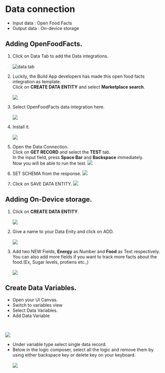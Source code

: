 # Data connection

- Input data : Open Food Facts
- Output data : On-device storage


## Adding OpenFoodFacts.

1. Click on Data Tab to add the Data integrations.<br><br>
![data tab](Images/1.png)

2. Luckily, the Build App developers has made this open food facts integration as template. <br>
Click on <b>CREATE DATA ENTITY</b> and select <b>Marketplace search</b>.<br><br>
![](Images/2.png)

3. Select OpenFoodFacts data integration here.
<br><br>
![](Images/3.png)

4. Install it.<br><br>
![](Images/4.png)

5. Open the Data Connection.<br>
   Click on <b>GET RECORD</b> and select the <b>TEST</b> tab.<br>
   In the input field, press <b>Space Bar</b> and <b>Backspace</b> immediately. <br>
   Now you will be able to run the test.
![](Images/Screenshot%202023-07-20%20at%2011.40.26.png) 

7. SET SCHEMA from the response. 
![](Images/8.png)

8. Click on SAVE DATA ENTITY.
![](Images/9.png)




## Adding On-Device storage.

1. Click on <b>CREATE DATA ENTITY</b>.<br><br>
![](Images/10.png)

2. Give a name to your Data Enity and click on ADD. <br><br>
![](Images/11.png)


3. Add two NEW Fields, <b>Energy</b> as Number  and <b>Food</b> as Text respectively.<br> You can also add more fields if you want to track more facts about the food.(Ex, Sugar levels, protiens etc.,) <br><br>
![](Images/Screenshot%202023-07-20%20at%2011.36.31.png)


## Create Data Variables. 

- Open your UI Canvas. <br>
- Switch to variables view<br>
- Select Data Variables.<br>
- Add Data Variable<br>
<br>

![](Images/14.png)


- Under variable type select single data record. 
- Below in the logic composer, select all the logic and remove them by using either backspace key or delete key on your keyboard.<br><br>
![](Images/15.png)


